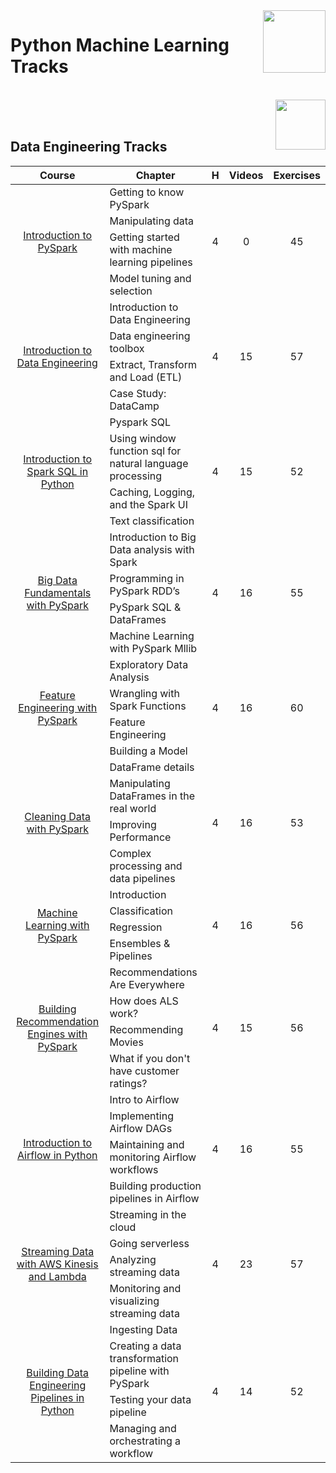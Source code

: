 <img align="right" width="100" src="https://github.com/cs-MohamedAyman/eLearning-Platforms/tree/master/DataCamp-Tracks/org-logos/datacamp.jpg">

# Python Machine Learning Tracks

<br>
<img align="right" width="80" height="80" src="https://github.com/cs-MohamedAyman/eLearning-Platforms/tree/master/DataCamp-Tracks/org-logos/python.jpg">
<br><br>

## Data Engineering Tracks

<table>
    <thead>
        <tr>
            <th width="40%">Course</th>
            <th width="60%">Chapter</th>
            <th>H</th>
            <th>Videos</th>
            <th>Exercises</th>
        </tr>
    </thead>
    <tbody>
            <tr>
                <td rowspan=4 align=center>
<a href="https://learn.datacamp.com/courses/introduction-to-pyspark">Introduction to PySpark</a><br>
                <td align="left">Getting to know PySpark</td>
                <td rowspan=4 align="center">4</td>
                <td rowspan=4 align="center">0</td>
                <td rowspan=4 align="center">45</td>
                </td>
            </tr>
            <tr>
                <td align="left">Manipulating data</td>
            </tr>
            <tr>
                <td align="left">Getting started with machine learning pipelines</td>
            </tr>
            <tr>
                <td align="left">Model tuning and selection</td>
            </tr>
            <tr>
                <td rowspan=4 align=center>
<a href="https://learn.datacamp.com/courses/introduction-to-data-engineering">Introduction to Data Engineering</a><br>
                <td align="left">Introduction to Data Engineering</td>
                <td rowspan=4 align="center">4</td>
                <td rowspan=4 align="center">15</td>
                <td rowspan=4 align="center">57</td>
                </td>
            </tr>
            <tr>
                <td align="left">Data engineering toolbox</td>
            </tr>
            <tr>
                <td align="left">Extract, Transform and Load (ETL)</td>
            </tr>
            <tr>
                <td align="left">Case Study: DataCamp</td>
            </tr>
            <tr>
                <td rowspan=4 align=center>
<a href="https://learn.datacamp.com/courses/introduction-to-spark-sql-in-python">Introduction to Spark SQL in Python</a><br>
                <td align="left">Pyspark SQL</td>
                <td rowspan=4 align="center">4</td>
                <td rowspan=4 align="center">15</td>
                <td rowspan=4 align="center">52</td>
                </td>
            </tr>
            <tr>
                <td align="left">Using window function sql for natural language processing</td>
            </tr>
            <tr>
                <td align="left">Caching, Logging, and the Spark UI</td>
            </tr>
            <tr>
                <td align="left">Text classification</td>
            </tr>
            <tr>
                <td rowspan=4 align=center>
<a href="https://learn.datacamp.com/courses/big-data-fundamentals-with-pyspark">Big Data Fundamentals with PySpark</a><br>
                <td align="left">Introduction to Big Data analysis with Spark</td>
                <td rowspan=4 align="center">4</td>
                <td rowspan=4 align="center">16</td>
                <td rowspan=4 align="center">55</td>
                </td>
            </tr>
            <tr>
                <td align="left">Programming in PySpark RDD’s</td>
            </tr>
            <tr>
                <td align="left">PySpark SQL & DataFrames</td>
            </tr>
            <tr>
                <td align="left">Machine Learning with PySpark Mllib</td>
            </tr>
            <tr>
                <td rowspan=4 align=center>
<a href="https://learn.datacamp.com/courses/feature-engineering-with-pyspark">Feature Engineering with PySpark</a><br>
                <td align="left">Exploratory Data Analysis</td>
                <td rowspan=4 align="center">4</td>
                <td rowspan=4 align="center">16</td>
                <td rowspan=4 align="center">60</td>
                </td>
            </tr>
            <tr>
                <td align="left">Wrangling with Spark Functions</td>
            </tr>
            <tr>
                <td align="left">Feature Engineering</td>
            </tr>
            <tr>
                <td align="left">Building a Model</td>
            </tr>
            <tr>
                <td rowspan=4 align=center>
<a href="https://learn.datacamp.com/courses/cleaning-data-with-pyspark">Cleaning Data with PySpark</a><br>
                <td align="left">DataFrame details</td>
                <td rowspan=4 align="center">4</td>
                <td rowspan=4 align="center">16</td>
                <td rowspan=4 align="center">53</td>
                </td>
            </tr>
            <tr>
                <td align="left">Manipulating DataFrames in the real world</td>
            </tr>
            <tr>
                <td align="left">Improving Performance</td>
            </tr>
            <tr>
                <td align="left">Complex processing and data pipelines</td>
            </tr>
            <tr>
                <td rowspan=4 align=center>
<a href="https://learn.datacamp.com/courses/machine-learning-with-pyspark">Machine Learning with PySpark</a><br>
                <td align="left">Introduction</td>
                <td rowspan=4 align="center">4</td>
                <td rowspan=4 align="center">16</td>
                <td rowspan=4 align="center">56</td>
                </td>
            </tr>
            <tr>
                <td align="left">Classification</td>
            </tr>
            <tr>
                <td align="left">Regression</td>
            </tr>
            <tr>
                <td align="left">Ensembles & Pipelines</td>
            </tr>
            <tr>
                <td rowspan=4 align=center>
<a href="https://learn.datacamp.com/courses/recommendation-engines-in-pyspark">Building Recommendation Engines with PySpark</a><br>
                <td align="left">Recommendations Are Everywhere</td>
                <td rowspan=4 align="center">4</td>
                <td rowspan=4 align="center">15</td>
                <td rowspan=4 align="center">56</td>
                </td>
            </tr>
            <tr>
                <td align="left">How does ALS work?</td>
            </tr>
            <tr>
                <td align="left">Recommending Movies</td>
            </tr>
            <tr>
                <td align="left">What if you don't have customer ratings?</td>
            </tr>
            <tr>
                <td rowspan=4 align=center>
<a href="https://learn.datacamp.com/courses/introduction-to-airflow-in-python">Introduction to Airflow in Python</a><br>
                <td align="left">Intro to Airflow</td>
                <td rowspan=4 align="center">4</td>
                <td rowspan=4 align="center">16</td>
                <td rowspan=4 align="center">55</td>
                </td>
            </tr>
            <tr>
                <td align="left">Implementing Airflow DAGs</td>
            </tr>
            <tr>
                <td align="left">Maintaining and monitoring Airflow workflows</td>
            </tr>
            <tr>
                <td align="left">Building production pipelines in Airflow</td>
            </tr>
            <tr>
                <td rowspan=4 align=center>
<a href="https://learn.datacamp.com/courses/streaming-data-with-aws-kinesis-and-lambda">Streaming Data with AWS Kinesis and Lambda</a><br>
                <td align="left">Streaming in the cloud</td>
                <td rowspan=4 align="center">4</td>
                <td rowspan=4 align="center">23</td>
                <td rowspan=4 align="center">57</td>
                </td>
            </tr>
            <tr>
                <td align="left">Going serverless</td>
            </tr>
            <tr>
                <td align="left">Analyzing streaming data</td>
            </tr>
            <tr>
                <td align="left">Monitoring and visualizing streaming data</td>
            </tr>
            <tr>
                <td rowspan=4 align=center>
<a href="https://learn.datacamp.com/courses/building-data-engineering-pipelines-in-python">Building Data Engineering Pipelines in Python</a><br>
                <td align="left">Ingesting Data</td>
                <td rowspan=4 align="center">4</td>
                <td rowspan=4 align="center">14</td>
                <td rowspan=4 align="center">52</td>
                </td>
            </tr>
            <tr>
                <td align="left">Creating a data transformation pipeline with PySpark</td>
            </tr>
            <tr>
                <td align="left">Testing your data pipeline</td>
            </tr>
            <tr>
                <td align="left">Managing and orchestrating a workflow</td>
            </tr>
    </tbody>
</table>
